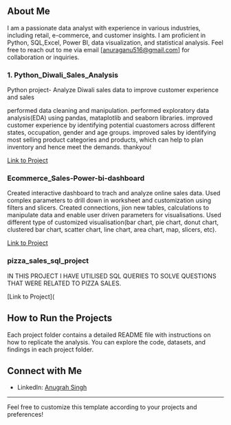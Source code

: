 
## About Me

I am a passionate data analyst with experience in various industries, including retail, e-commerce, and customer insights. I am proficient in Python, SQL,Excel, Power BI, data visualization, and statistical analysis. Feel free to reach out to me via email [anuraganu516@gmail.com] for collaboration or inquiries.

### 1. Python_Diwali_Sales_Analysis
Python project- Analyze Diwali sales data to improve customer experience and sales

performed data cleaning and manipulation.
performed exploratory data analysis(EDA) using pandas, mataplotlib and seaborn libraries.
improved customer experience by identifying potential cuastomers across different states, occupation, gender and age groups.
improved sales by identifying most selling product categories and products, which can help to plan inventory and hence meet the demands.
thankyou!

[Link to Project](https://github.com/Anugrah-Singh11/Python_Diwali_Sales_Analysis.git)

### Ecommerce_Sales-Power-bi-dashboard
Created interactive dashboard to trach and analyze online sales data.
Used complex parameters to drill down in worksheet and customization using filters and slicers.
Created connections, jion new tables, calculations to manipulate data and enable user driven parameters for visualisations.
Used different type of customized visualisation(bar chart, pie chart, donut chart, clustered bar chart, scatter chart, line chart, area chart, map, slicers, etc).

[Link to Project](https://github.com/Anugrah-Singh11/Ecommerce_Sales-Power-bi-dashboard.git)

### pizza_sales_sql_project
IN THIS PROJECT I HAVE UTILISED SQL QUERIES TO SOLVE QUESTIONS THAT WERE RELATED TO PIZZA SALES.

[Link to Project](

## How to Run the Projects

Each project folder contains a detailed README file with instructions on how to replicate the analysis. You can explore the code, datasets, and findings in each project folder.

## Connect with Me

- LinkedIn: [Anugrah Singh](https://www.linkedin.com/in/anugrahsingh11)


---

Feel free to customize this template according to your projects and preferences!
